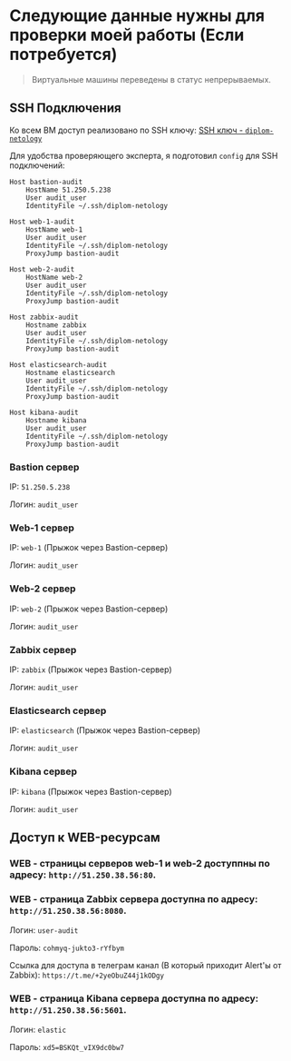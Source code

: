 # Следующие данные нужны для проверки моей работы (Если потребуется)

> Виртуальные машины переведены в статус непрерываемых.

## SSH Подключения

Ко всем ВМ доступ реализовано по SSH ключу: [SSH ключ - ```diplom-netology```](SSH-Key/diplom-netology)

Для удобства проверяющего эксперта, я подготовил ```config``` для SSH подключений:

```
Host bastion-audit
    HostName 51.250.5.238
    User audit_user
    IdentityFile ~/.ssh/diplom-netology

Host web-1-audit
    HostName web-1
    User audit_user
    IdentityFile ~/.ssh/diplom-netology
    ProxyJump bastion-audit

Host web-2-audit
    HostName web-2
    User audit_user
    IdentityFile ~/.ssh/diplom-netology
    ProxyJump bastion-audit

Host zabbix-audit
    Hostname zabbix
    User audit_user
    IdentityFile ~/.ssh/diplom-netology
    ProxyJump bastion-audit

Host elasticsearch-audit
    Hostname elasticsearch
    User audit_user
    IdentityFile ~/.ssh/diplom-netology
    ProxyJump bastion-audit

Host kibana-audit
    Hostname kibana
    User audit_user
    IdentityFile ~/.ssh/diplom-netology
    ProxyJump bastion-audit
```

### Bastion сервер

IP: ```51.250.5.238```

Логин: ```audit_user```

### Web-1 сервер

IP: ```web-1``` (Прыжок через Bastion-сервер)

Логин: ```audit_user```

### Web-2 сервер

IP: ```web-2``` (Прыжок через Bastion-сервер)

Логин: ```audit_user```

### Zabbix сервер

IP: ```zabbix``` (Прыжок через Bastion-сервер)

Логин: ```audit_user```

### Elasticsearch сервер

IP: ```elasticsearch``` (Прыжок через Bastion-сервер)

Логин: ```audit_user```

### Kibana сервер

IP: ```kibana``` (Прыжок через Bastion-сервер)

Логин: ```audit_user```

## Доступ к WEB-ресурсам

### WEB - страницы серверов web-1 и web-2 доступпны по адресу: ```http://51.250.38.56:80```.

### WEB - страница Zabbix сервера доступна по адресу: ```http://51.250.38.56:8080```.

Логин: ```user-audit```

Пароль: ```cohmyq-jukto3-rYfbym```

Ссылка для доступа в телеграм канал (В который приходит Alert'ы от Zabbix): ```https://t.me/+2yeObuZ44j1kODgy```

### WEB - страница Kibana сервера доступна по адресу: ```http://51.250.38.56:5601```.

Логин: ```elastic```

Пароль: ```xd5=BSKQt_vIX9dc0bw7```

